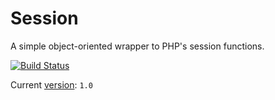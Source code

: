 # Session

A simple object-oriented wrapper to PHP's session functions.

[![Build Status](https://travis-ci.org/thiagodp/validator.svg?branch=master)](https://travis-ci.org/thiagodp/session)

Current [version](http://semver.org/): `1.0`